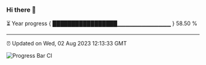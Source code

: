 ### Hi there 👋

⏳ Year progress { █████████████████▁▁▁▁▁▁▁▁▁▁▁▁▁ } 58.50 %

---

⏰ Updated on Wed, 02 Aug 2023 12:13:33 GMT

![Progress Bar CI](https://github.com/Shyam-Makwana/GitHub-Actions-Demo/workflows/Progress%20Bar%20CI/badge.svg)
